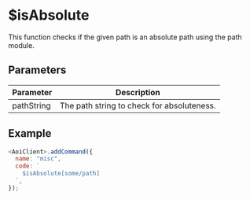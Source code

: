 # $isAbsolute

This function checks if the given path is an absolute path using the path module.

## Parameters

| Parameter  | Description                                |
| ---------- | ------------------------------------------ |
| pathString | The path string to check for absoluteness. |

## Example

```js
<AoiClient>.addCommand({
  name: "misc",
  code: `
    $isAbsolute[some/path]
  `,
});
```

